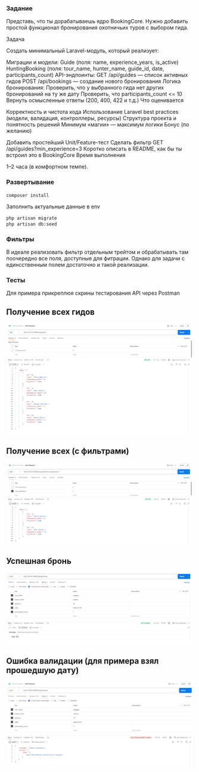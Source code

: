 ### Задание

Представь, что ты дорабатываешь ядро BookingCore. Нужно добавить простой функционал бронирования охотничьих туров с выбором гида.

Задача

Создать минимальный Laravel-модуль, который реализует:

Миграции и модели:
Guide (поля: name, experience_years, is_active)
HuntingBooking (поля: tour_name, hunter_name, guide_id, date, participants_count)
API-эндпоинты:
GET /api/guides — список активных гидов
POST /api/bookings — создание нового бронирования
Логика бронирования:
Проверить, что у выбранного гида нет других бронирований на ту же дату
Проверить, что participants_count <= 10
Вернуть осмысленные ответы (200, 400, 422 и т.д.)
Что оценивается

Корректность и чистота кода
Использование Laravel best practices (модели, валидация, контроллеры, ресурсы)
Структура проекта и понятность решений
Минимум «магии» — максимум логики
Бонус (по желанию)

Добавить простейший Unit/Feature-тест
Сделать фильтр GET /api/guides?min_experience=3
Коротко описать в README, как бы ты встроил это в BookingCore
Время выполнения

1–2 часа (в комфортном темпе).


### Развертывание

```
composer install
```
Заполнить актуальные данные в env
```
php artisan migrate
php artisan db:seed
```


### Фильтры
В идеале реализовать фильтр отдельным трейтом и обрабатывать там поочередно все поля, доступные для фитрации. Однако для задачи с единсственным полем достаточно и такой реализации.


### Тесты
Для примера прикреплюя скрины тестирования API через Postman

## Получение всех гидов
![_images-docs/no-filters.png](_images-docs/no-filters.png)

## Получение всех (с фильтрами)
![_images-docs/filters.png](_images-docs/filters.png)

## Успешная бронь
![_images-docs/success_book.png](_images-docs/success_book.png)

## Ошибка валидации (для примера взял прошедшую дату)
![_images-docs/validatiob.png](_images-docs/validatiob.png)
